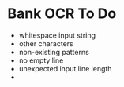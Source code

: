 # Bank OCR To Do

* whitespace input string
* other characters
* non-existing patterns
* no empty line
* unexpected input line length
* 

